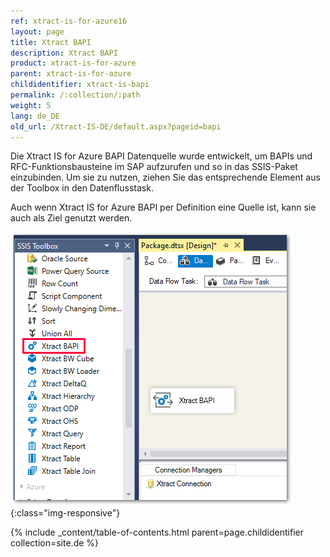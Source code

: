 ```yaml
---
ref: xtract-is-for-azure16
layout: page
title: Xtract BAPI
description: Xtract BAPI
product: xtract-is-for-azure
parent: xtract-is-for-azure
childidentifier: xtract-is-bapi
permalink: /:collection/:path
weight: 5
lang: de_DE
old_url: /Xtract-IS-DE/default.aspx?pageid=bapi
---
```


Die Xtract IS for Azure BAPI Datenquelle wurde entwickelt, um BAPIs und RFC-Funktionsbausteine im SAP aufzurufen und so in das SSIS-Paket einzubinden. Um sie zu nutzen, ziehen Sie das entsprechende Element aus der Toolbox in den Datenflusstask.

Auch wenn Xtract IS for Azure BAPI per Definition eine Quelle ist, kann sie auch als Ziel genutzt werden.

![BAPI](/img/content/BAPI.png){:class="img-responsive"}

{% include _content/table-of-contents.html parent=page.childidentifier collection=site.de %}